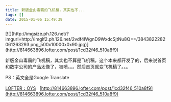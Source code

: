 ```yaml
---
title: 新版金山毒霸的飞机稿，其实也不...
tags: []
date: 2015-01-06 15:49:39
---
```


<p>[![](http://imgsize.ph.126.net/?imgurl=http://imglf2.ph.126.net/2vdf4lWgnD9WxdcSjtNu8Q==/3843822282061263293.png_500x10000x0x90.jpg)](http://814663896.lofter.com/post/1cd32f46_510a8f9)
</p>

<p>新版金山毒霸的飞机稿，其实也不算是飞机稿，这个本来都开发了的，后来说首页和数字公司的产品太像了，被喷。。。然后首页就变飞机稿了。。。

PS：英文全是Google Translate 
</p>

[LOFTER：OYS](http://814663896.lofter.com)&nbsp;&nbsp;&nbsp;[http://814663896.lofter.com/post/1cd32f46_510a8f9](http://814663896.lofter.com/post/1cd32f46_510a8f9)